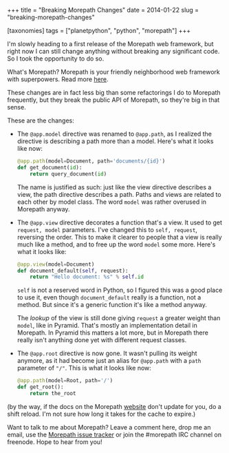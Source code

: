 +++
title = "Breaking Morepath Changes"
date = 2014-01-22
slug = "breaking-morepath-changes"

[taxonomies]
tags = ["planetpython", "python", "morepath"]
+++

I'm slowly heading to a first release of the Morepath web framework, but
right now I can still change anything without breaking any significant
code. So I took the opportunity to do so.

What's Morepath? Morepath is your friendly neighborhood web framework
with superpowers. Read more [here](http://morepath.readthedocs.org).

These changes are in fact less big than some refactorings I do to
Morepath frequently, but they break the public API of Morepath, so
they're big in that sense.

These are the changes:

- The `@app.model` directive was renamed to `@app.path`, as I realized
  the directive is describing a path more than a model. Here's what it
  looks like now:

  ``` python
  @app.path(model=Document, path='documents/{id}')
  def get_document(id):
      return query_document(id)
  ```

  The name is justified as such: just like the view directive describes
  a view, the path directive describes a path. Paths and views are
  related to each other by model class. The word `model` was rather
  overused in Morepath anyway.

- The `@app.view` directive decorates a function that's a view. It used
  to get `request, model` parameters. I've changed this to
  `self, request`, reversing the order. This to make it clearer to
  people that a view is really much like a method, and to free up the
  word `model` some more. Here's what it looks like:

  ``` python
  @app.view(model=Document)
  def document_default(self, request):
      return "Hello document: %s" % self.id
  ```

  `self` is not a reserved word in Python, so I figured this was a good
  place to use it, even though `document_default` really is a function,
  not a method. But since it's a generic function it's like a method
  anyway.

  The *lookup* of the view is still done giving `request` a greater
  weight than `model`, like in Pyramid. That's mostly an implementation
  detail in Morepath. In Pyramid this matters a lot more, but in
  Morepath there really isn't anything done yet with different request
  classes.

- The `@app.root` directive is now gone. It wasn't pulling its weight
  anymore, as it had become just an alias for `@app.path` with a `path`
  parameter of `"/"`. This is what it looks like now:

  ``` python
  @app.path(model=Root, path='/')
  def get_root():
      return the_root
  ```

(by the way, if the docs on the Morepath
[website](http://morepath.readthedocs.org) don't update for you, do a
shift reload. I'm not sure how long it takes for the cache to expire.)

Want to talk to me about Morepath? Leave a comment here, drop me an
email, use the [Morepath issue
tracker](https://github.com/morepath/morepath/issues?state=open) or join
the \#morepath IRC channel on freenode. Hope to hear from you!
